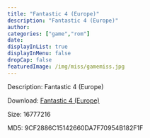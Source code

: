 ```yaml
---
title: "Fantastic 4 (Europe)"
description: "Fantastic 4 (Europe)"
author: 
categories: ["game","rom"]
date: 
displayInList: true
displayInMenu: false
dropCap: false
featuredImage: /img/miss/gamemiss.jpg
---
```


Description: Fantastic 4 (Europe)

Download: <a style="text-decoration:underline;" href="https://mega.nz/#!3PAQiQYa!bxRVcE9yAd42EgY2DASIQV_YUTM7VbyEo3b02vL3YIo" target = "_blank" rel = "nofollow" > Fantastic 4 (Europe)</a>

Size: 16777216

MD5: 9CF2886C15142660DA7F70954B182F1F

